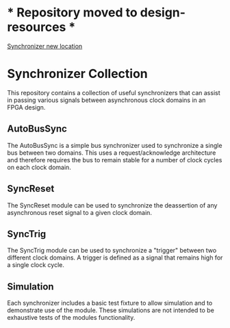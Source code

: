 # * Repository moved to design-resources *
[Synchronizer new location](https://github.com/opalkelly-opensource/design-resources/tree/main/HDLComponents/Synchronizers)


Synchronizer Collection
=======================
This repository contains a collection of useful synchronizers that can
assist in passing various signals between asynchronous clock domains in
an FPGA design.


AutoBusSync
-----------
The AutoBusSync is a simple bus synchronizer used to synchronize a single
bus between two domains. This uses a request/acknowledge architecture and
therefore requires the bus to remain stable for a number of clock cycles
on each clock domain.

SyncReset
---------
The SyncReset module can be used to synchronize the deassertion of any
asynchronous reset signal to a given clock domain.

SyncTrig
--------
The SyncTrig module can be used to synchronize a "trigger" between two
different clock domains. A trigger is defined as a signal that remains
high for a single clock cycle.


Simulation
----------
Each synchronizer includes a basic test fixture to allow simulation and to
demonstrate use of the module. These simulations are not intended to be
exhaustive tests of the modules functionality.
